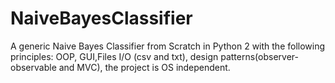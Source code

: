 # NaiveBayesClassifier
A generic Naive Bayes Classifier from Scratch in Python 2 with the following principles: OOP, GUI,Files I/O (csv and txt), design patterns(observer-observable and MVC), the project is OS independent. 
